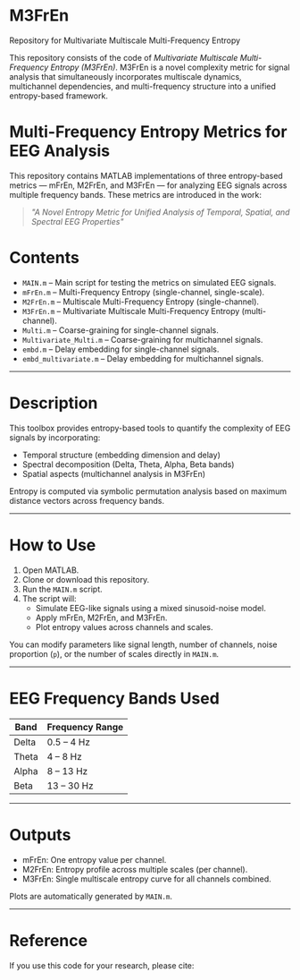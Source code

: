 # M3FrEn
Repository for Multivariate Multiscale Multi-Frequency Entropy

This repository consists of the code of _Multivariate Multiscale Multi-Frequency Entropy (M3FrEn)_. M3FrEn is a novel complexity metric for signal analysis that simultaneously incorporates multiscale dynamics, multichannel dependencies, and multi-frequency structure into a unified entropy-based framework. 


# Multi-Frequency Entropy Metrics for EEG Analysis

This repository contains MATLAB implementations of three entropy-based metrics — mFrEn, M2FrEn, and M3FrEn — for analyzing EEG signals across multiple frequency bands. These metrics are introduced in the work:

> _"A Novel Entropy Metric for Unified Analysis of Temporal, Spatial, and Spectral EEG Properties"_  


# Contents

- `MAIN.m` – Main script for testing the metrics on simulated EEG signals.
- `mFrEn.m` – Multi-Frequency Entropy (single-channel, single-scale).
- `M2FrEn.m` – Multiscale Multi-Frequency Entropy (single-channel).
- `M3FrEn.m` – Multivariate Multiscale Multi-Frequency Entropy (multi-channel).
- `Multi.m` – Coarse-graining for single-channel signals.
- `Multivariate_Multi.m` – Coarse-graining for multichannel signals.
- `embd.m` – Delay embedding for single-channel signals.
- `embd_multivariate.m` – Delay embedding for multichannel signals.

---

# Description

This toolbox provides entropy-based tools to quantify the complexity of EEG signals by incorporating:

- Temporal structure (embedding dimension and delay)
- Spectral decomposition (Delta, Theta, Alpha, Beta bands)
- Spatial aspects (multichannel analysis in M3FrEn)

Entropy is computed via symbolic permutation analysis based on maximum distance vectors across frequency bands.

---

# How to Use

1. Open MATLAB.
2. Clone or download this repository.
3. Run the `MAIN.m` script.
4. The script will:
   - Simulate EEG-like signals using a mixed sinusoid-noise model.
   - Apply mFrEn, M2FrEn, and M3FrEn.
   - Plot entropy values across channels and scales.

You can modify parameters like signal length, number of channels, noise proportion (`p`), or the number of scales directly in `MAIN.m`.

---

# EEG Frequency Bands Used

| Band  | Frequency Range |
|-------|------------------|
| Delta | 0.5 – 4 Hz       |
| Theta | 4 – 8 Hz         |
| Alpha | 8 – 13 Hz        |
| Beta  | 13 – 30 Hz       |

---

# Outputs

- mFrEn: One entropy value per channel.
- M2FrEn: Entropy profile across multiple scales (per channel).
- M3FrEn: Single multiscale entropy curve for all channels combined.

Plots are automatically generated by `MAIN.m`.

---

# Reference

If you use this code for your research, please cite:
